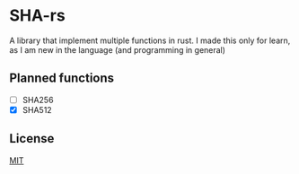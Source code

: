 
# SHA-rs

A library that implement multiple functions in rust. I made this only for learn, as I am new in the language (and programming in general)

## Planned functions

- [ ]  SHA256
- [x]  SHA512

## License

[MIT](https://choosealicense.com/licenses/mit/)
